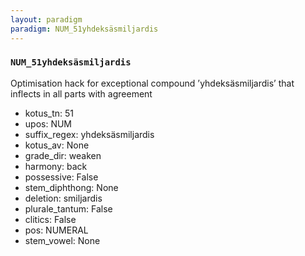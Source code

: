 ```yaml
---
layout: paradigm
paradigm: NUM_51yhdeksäsmiljardis
---
```

### ` NUM_51yhdeksäsmiljardis `

Optimisation hack for exceptional compound ’yhdeksäsmiljardis’ that inflects in all parts with agreement
* kotus_tn: 51
* upos: NUM
* suffix_regex: yhdeksäsmiljardis
* kotus_av: None
* grade_dir: weaken
* harmony: back
* possessive: False
* stem_diphthong: None
* deletion: smiljardis
* plurale_tantum: False
* clitics: False
* pos: NUMERAL
* stem_vowel: None
